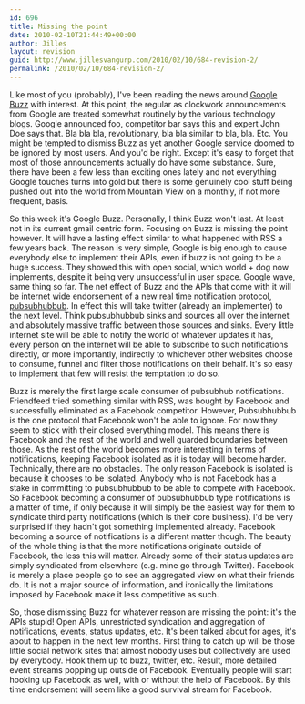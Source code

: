 ```yaml
---
id: 696
title: Missing the point
date: 2010-02-10T21:44:49+00:00
author: Jilles
layout: revision
guid: http://www.jillesvangurp.com/2010/02/10/684-revision-2/
permalink: /2010/02/10/684-revision-2/
---
```

Like most of you (probably), I've been reading the news around <a href="http://www.google.com/buzz">Google Buzz</a> with interest. At this point, the regular as clockwork announcements from Google are treated somewhat routinely by the various technology blogs. Google announced foo, competitor bar says this and expert John Doe says that. Bla bla bla, revolutionary, bla bla similar to bla, bla. Etc. You might be tempted to dismiss Buzz as yet another Google service doomed to be ignored by most users. And you'd be right. Except it's easy to forget that most of those announcements actually do have some substance. Sure, there have been a few less than exciting ones lately and not everything Google touches turns into gold but there is some genuinely cool stuff being pushed out into the world from Mountain View on a monthly, if not more frequent, basis.

So this week it's Google Buzz. Personally, I think Buzz won't last. At least not in its current gmail centric form. Focusing on Buzz is missing the point however. It will have a lasting effect similar to what happened with RSS a few years back. The reason is very simple, Google is big enough to cause everybody else to implement their APIs, even if buzz is not going to be a huge success. They showed this with open social, which world + dog now implements, despite it being very unsuccessful in user space. Google wave, same thing so far. The net effect of Buzz and the APIs that come with it will be internet wide endorsement of a new real time notification protocol, <a href="http://code.google.com/p/pubsubhubbub/">pubsubhubbub</a>. In effect this will take twitter (already an implementer) to the next level. Think pubsubhubbub sinks and sources all over the internet and absolutely massive traffic between those sources and sinks. Every little internet site will be able to notify the world of whatever updates it has, every person on the internet will be able to subscribe to such notifications directly, or more importantly, indirectly to whichever other websites choose to consume, funnel and filter those notifications on their behalf. It's so easy to implement that few will resist the temptation to do so. 

Buzz is merely the first large scale consumer of pubsubhub notifications. Friendfeed tried something similar with RSS, was bought by Facebook and successfully eliminated as a Facebook competitor. However, Pubsubhubbub is the one protocol that Facebook won't be able to ignore. For now they seem to stick with their closed everything model. This means there is Facebook and the rest of the world and well guarded boundaries between those. As the rest of the world becomes more interesting in terms of notifications, keeping Facebook isolated as it is today will become harder. Technically, there are no obstacles. The only reason Facebook is isolated is because it chooses to be isolated. Anybody who is not Facebook has a stake in committing to pubsubhubbub to be able to compete with Facebook. So Facebook becoming a consumer of pubsubhubbub type notifications is a matter of time, if only because it will simply be the easiest way for them to syndicate third party notifications (which is their core business). I'd be very surprised if they hadn't got something implemented already. Facebook becoming a source of notifications is a different matter though. The beauty of the whole thing is that the more notifications originate outside of Facebook, the less this will matter. Already some of their status updates are simply syndicated from elsewhere (e.g. mine go through Twitter). Facebook is merely a place people go to see an aggregated view on what their friends do. It is not a major source of information, and ironically the limitations imposed by Facebook make it less competitive as such.

So, those dismissing Buzz for whatever reason are missing the point: it's the APIs stupid! Open APIs, unrestricted syndication and aggregation of notifications, events, status updates, etc. It's been talked about for ages, it's about to happen in the next few months. First thing to catch up will be those little social network sites that almost nobody uses but collectively are used by everybody. Hook them up to buzz, twitter, etc. Result, more detailed event streams popping up outside of Facebook. Eventually people will start hooking up Facebook as well, with or without the help of Facebook. By this time endorsement will seem like a good survival stream for Facebook. 